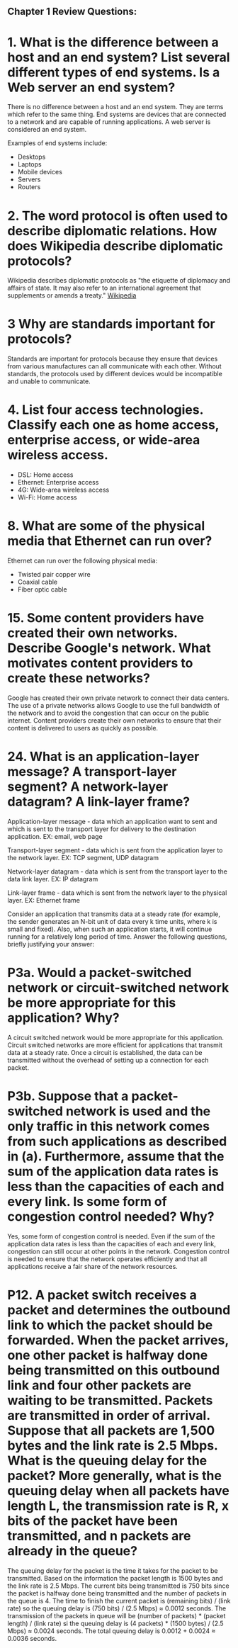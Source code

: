 ## Chapter 1 Review Questions:

# 1. What is the difference between a host and an end system? List several different types of end systems. Is a Web server an end system?

There is no difference between a host and an end system. They are terms which refer to the same thing. End systems are devices that are connected to a network and are capable of running applications. A web server is considered an end system.

Examples of end systems include:
- Desktops
- Laptops
- Mobile devices
- Servers
- Routers

# 2. The word protocol is often used to describe diplomatic relations. How does Wikipedia describe diplomatic protocols?

Wikipedia describes diplomatic protocols as "the etiquette of diplomacy and affairs of state. It may also refer to an international agreement that supplements or amends a treaty." [Wikipedia](https://en.wikipedia.org/wiki/Protocol_(diplomacy))

# 3 Why are standards important for protocols?

Standards are important for protocols because they ensure that devices from various manufactures can all communicate with each other. Without standards, the protocols used by different devices would be incompatible and unable to communicate.

# 4. List four access technologies. Classify each one as home access, enterprise access, or wide-area wireless access.

- DSL: Home access
- Ethernet: Enterprise access
- 4G: Wide-area wireless access
- Wi-Fi: Home access

# 8. What are some of the physical media that Ethernet can run over?

Ethernet can run over the following physical media:
- Twisted pair copper wire
- Coaxial cable
- Fiber optic cable

# 15. Some content providers have created their own networks. Describe Google's network. What motivates content providers to create these networks?

Google has created their own private network to connect their data centers. The use of a private networks allows Google to use the full bandwidth of the network and to avoid the congestion that can occur on the public internet. Content providers create their own networks to ensure that their content is delivered to users as quickly as possible.

# 24. What is an application-layer message? A transport-layer segment? A network-layer datagram? A link-layer frame?

Application-layer message - data which an application want to sent and which is sent to the transport layer for delivery to the destination application. EX: email, web page

Transport-layer segment - data which is sent from the application layer to the network layer. EX: TCP segment, UDP datagram

Network-layer datagram - data which is sent from the transport layer to the data link layer. EX: IP datagram

Link-layer frame - data which is sent from the network layer to the physical layer. EX: Ethernet frame

Consider an application that transmits data at a steady rate (for example, the sender generates an N-bit unit of data every k time units, where k is small and fixed). Also, when such an application starts, it will continue running for a relatively long period of time. Answer the following questions, briefly justifying your answer:

# P3a. Would a packet-switched network or circuit-switched network be more appropriate for this application? Why?

A circuit switched network would be more appropriate for this application. Circuit switched networks are more efficient for applications that transmit data at a steady rate. Once a circuit is established, the data can be transmitted without the overhead of setting up a connection for each packet. 

# P3b. Suppose that a packet-switched network is used and the only traffic in this network comes from such applications as described in (a). Furthermore, assume that the sum of the application data rates is less than the capacities of each and every link. Is some form of congestion control needed? Why?

Yes, some form of congestion control is needed. Even if the sum of the application data rates is less than the capacities of each and every link, congestion can still occur at other points in the network. Congestion control is needed to ensure that the network operates efficiently and that all applications receive a fair share of the network resources.

# P12. A packet switch receives a packet and determines the outbound link to which the packet should be forwarded. When the packet arrives, one other packet is halfway done being transmitted on this outbound link and four other packets are waiting to be transmitted. Packets are transmitted in order of arrival. Suppose that all packets are 1,500 bytes and the link rate is 2.5 Mbps. What is the queuing delay for the packet? More generally, what is the queuing delay when all packets have length L, the transmission rate is R, x bits of the packet have been transmitted, and n packets are already in the queue?

The queuing delay for the packet is the time it takes for the packet to be transmitted. Based on the information the packet length is 1500 bytes and the link rate is 2.5 Mbps. The current bits being transmitted is 750 bits since the packet is halfway done being transmitted and the number of packets in the queue is 4. The time to finish the current packet is (remaining bits) / (link rate) so the queuing delay is (750 bits) / (2.5 Mbps) ≈ 0.0012 seconds. The transmission of the packets in queue will be (number of packets) * (packet length) / (link rate) si the queuing delay is (4 packets) * (1500 bytes) / (2.5 Mbps) ≈ 0.0024 seconds. The total queuing delay is 0.0012 + 0.0024 ≈ 0.0036 seconds.
